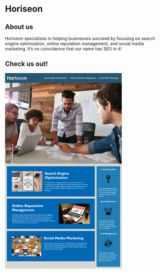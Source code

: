 # Horiseon

## About us

Horiseon specializes in helping businesses succeed by focusing on search engine optimization, online reputation management, and social media marketing. It’s no coincidence that our name has SEO in it!

## Check us out!

![](Develop/assets/images/Horiseon.png)
